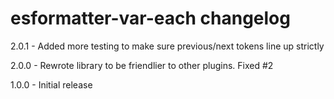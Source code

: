 # esformatter-var-each changelog
2.0.1 - Added more testing to make sure previous/next tokens line up strictly

2.0.0 - Rewrote library to be friendlier to other plugins. Fixed #2

1.0.0 - Initial release
